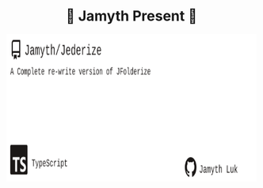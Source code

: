 <!-- built at 7/23/2023, 7:09:54 PM -->
<h1 align="center">
🎉 Jamyth Present 🎉
</h1>
<p align="center">
    <a href="https://github.com/Jamyth/Jederize">
        <img width="1000" height="300" src="./readme.svg" />
    </a>
</p>